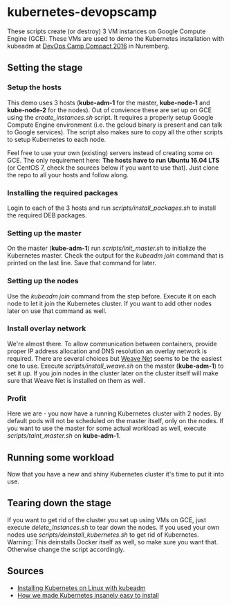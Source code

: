 # kubernetes-devopscamp

These scripts create (or destroy) 3 VM instances on Google Compute Engine (GCE). These VMs are used to demo the Kubernetes 
installation with kubeadm at [DevOps Camp Compact 2016](http://devops-camp.de) in Nuremberg.

## Setting the stage

### Setup the hosts

This demo uses 3 hosts (**kube-adm-1** for the master, **kube-node-1** and **kube-node-2** for the nodes). Out of convience these are set up on GCE using the _create_instances.sh_ script. It requires a properly setup Google Compute Engine environment (i.e. the gcloud binary is present and can talk to Google services). The script also makes sure to copy all the other scripts to setup Kubernetes to each node. 

Feel free to use your own (existing) servers instead of creating some on GCE. The only requirement here: **The hosts have to run Ubuntu 16.04 LTS** (or CentOS 7, check the sources below if you want to use that). Just clone the repo to all your hosts and follow along.

### Installing the required packages

Login to each of the 3 hosts and run _scripts/install_packages.sh_ to install the required DEB packages.

### Setting up the master

On the master (**kube-adm-1**) run _scripts/init_master.sh_ to initialize the Kubernetes master. Check the output for the _kubeadm join_ command that is printed on the last line. Save that command for later.

### Setting up the nodes

Use the _kubeadm join_ command from the step before. Execute it on each node to let it join the Kubernetes cluster. If you want to add other nodes later on use that command as well.

### Install overlay network

We're almost there. To allow communication between containers, provide proper IP address allocation and DNS resolution an overlay network is required. There are several choices but [Weave Net](http://weave.works) seems to be the easiest one to use. Execute _scripts/install_weave.sh_ on the master (**kube-adm-1**) to set it up. If you join nodes in the cluster later on the cluster itself will make sure that Weave Net is installed on them as well.

### Profit

Here we are - you now have a running Kubernetes cluster with 2 nodes. By default pods will not be scheduled on the master itself, only on the nodes. If you want to use the master for some actual workload as well, execute _scripts/taint_master.sh_ on **kube-adm-1**.

## Running some workload

Now that you have a new and shiny Kubernetes cluster it's time to put it into use.

## Tearing down the stage

If you want to get rid of the cluster you set up using VMs on GCE, just execute _delete_instances.sh_ to tear down the nodes. If you used your own nodes use _scripts/deinstall_kubernetes.sh_ to get rid of Kubernetes. Warning: This deinstalls Docker itself as well, so make sure you want that. Otherwise change the script accordingly.

## Sources

* [Installing Kubernetes on Linux with kubeadm](http://kubernetes.io/docs/getting-started-guides/kubeadm/)
* [How we made Kubernetes insanely easy to install](http://blog.kubernetes.io/2016/09/how-we-made-kubernetes-easy-to-install.html)

